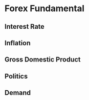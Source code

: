 # Forex Fundamental

## Interest Rate

## Inflation

## Gross Domestic Product

## Politics

## Demand